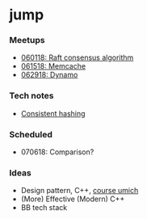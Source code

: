 # jump

### Meetups

* [060118: Raft consensus algorithm](meetup/180601-raft)
* [061518: Memcache](meetup/180615-memcache)
* [062918: Dynamo](meetup/180629-dynamo)

### Tech notes

* [Consistent hashing](notes/tech-note-consistent-hashing)

### Scheduled

* 070618: Comparison?

### Ideas

* Design pattern, C++, [course umich](http://umich.edu/~eecs381/)
* (More) Effective (Modern) C++
* BB tech stack